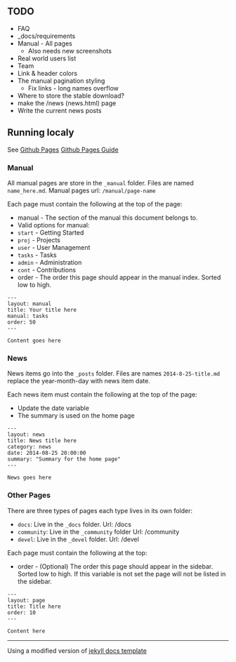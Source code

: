 ## TODO
 * FAQ
 * _docs/requirements
 * Manual - All pages
   * Also needs new screenshots
 * Real world users list
 * Team
 * Link & header colors
 * The manual pagination styling 
   * Fix links - long names overflow
 * Where to store the stable download?
 * make the /news (news.html) page
 * Write the current news posts

## Running localy
See [Github Pages](https://help.github.com/articles/using-jekyll-with-pages#installing-jekyll)
[Github Pages Guide](https://pages.github.com/)

### Manual

All manual pages are store in the `_manual` folder.
Files are named `name_here.md`.
Manual pages url: `/manual/page-name`

Each page must contain the following at the top of the page:

 * manual - The section of the manual this document belongs to. 
 * Valid options for manual:
  * `start` - Getting Started 
  * `proj`  - Projects 
  * `user`  - User Management 
  * `tasks` - Tasks 
  * `admin` - Administration 
  * `cont`  - Contributions
 * order - The order this page should appear in the manual index. Sorted low to high.

```
---
layout: manual
title: Your title here
manual: tasks
order: 50
---

Content goes here
```

### News

News items go into the `_posts` folder.
Files are names `2014-8-25-title.md` replace the year-month-day with news item date.

Each news item must contain the following at the top of the page:
 * Update the date variable
 * The summary is used on the home page
 
```
---
layout: news
title: News title here
category: news
date: 2014-08-25 20:00:00
summary: "Summary for the home page"
---

News goes here
```
### Other Pages
There are three types of pages each type lives in its own folder:
 * `docs`: Live in the `_docs` folder. Url: /docs
 * `community`: Live in the `_community` folder Url: /community
 * `devel`: Live in the `_devel` folder. Url: /devel

Each page must contain the following at the top:
 * order - (Optional) The order this page should appear in the sidebar. Sorted low to high. If this variable is not set the page will not be listed in the sidebar.
 
```
---
layout: page
title: Title here
order: 10
---

Content here
```


- - -



Using a modified version of [jekyll docs template](http://bruth.github.io/jekyll-docs-template)